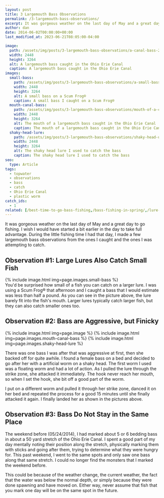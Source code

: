 ```yaml
---
layout: post
title: 3 Largemouth Bass Observations
permalink: /3-largemouth-bass-observations/
excerpt: It was gorgeous weather on the last day of May and a great day to go fishing. During the little fishing time I had, I made a few observations about the largemouth bass I caught and was attempting to catch.
author: dan
date: 2014-06-02T00:00:00+00:00
last_modified_at: 2023-06-21T08:05:00-04:00

image:
  path: /assets/img/posts/3-largemouth-bass-observations/a-canal-bass-2448x3264.jpg
  width: 2448
  height: 3264
  alt: A largemouth bass caught in the Ohio Erie Canal
  caption: A largemouth bass caught in the Ohio Erie Canal
images:
  small-bass:
    path: /assets/img/posts/3-largemouth-bass-observations/a-small-bass-on-a-scum-frog-2448x3264.jpg
    width: 2448
    height: 3264
    alt: A small bass on a Scum Frog®
    caption: A small bass I caught on a Scum Frog®
  mouth-canal-bass:
    path: /assets/img/posts/3-largemouth-bass-observations/mouth-of-a-canal-bass-2448x3264.jpg
    width: 2448
    height: 3264
    alt: The mouth of a largemouth bass caught in the Ohio Erie Canal
    caption: The mouth of a largemouth bass caught in the Ohio Erie Canal
  shaky-head-lure:
    path: /assets/img/posts/3-largemouth-bass-observations/shaky-head-used-on-a-canal-bass-2448x3264.jpg
    width: 2448
    height: 3264
    alt: The shaky head lure I used to catch the bass
    caption: The shaky head lure I used to catch the bass
seo:
  type: Article
tags:
  - topwater
  - observations
  - bass
  - catch
  - Ohio Erie Canal
  - plastic worm
catch_ids:
  - 1
related: [/best-time-to-go-bass-fishing,/bass-fishing-in-spring/,/lure-color-selection-tips-for-successful-bass-fishing,]
---
```

It was gorgeous weather on the last day of May and a great day to go fishing. I wish I would have started a bit earlier in the day to take full advantage. During the little fishing time I had that day, I made a few largemouth bass observations from the ones I caught and the ones I was attempting to catch.

## Observation #1: Large Lures Also Catch Small Fish

<div class="gallery">
  {% include image.html img=page.images.small-bass %}
</div>
You'd be surprised how small of a fish you can catch on a larger lure. I was using a Scum Frog® that afternoon and I caught a bass that I would estimate was less than half a pound. As you can see in the picture above, the lure barely fit into the fish's mouth. Larger lures typically catch larger fish, but they can also catch smaller ones too.

## Observation #2: Bass are Aggressive, but Finicky

<div class="gallery">
  {% include image.html img=page.image %}
  {% include image.html img=page.images.mouth-canal-bass %}
  {% include image.html img=page.images.shaky-head-lure %}
</div>

There was one bass I was after that was aggressive at first, then she backed off for quite awhile. I found a female bass on a bed and decided to go after her with a artificial worm on a shaky head. The first worm I used was a floating worm and had a lot of action. As I pulled the lure through the strike zone, she attacked it immediately. The hook never reach her mouth, so when I set the hook, she bit off a good part of the worm.

I put on a different worm and pulled it through her strike zone, danced it on her bed and repeated the process for a good 15 minutes until she finally attacked it again. I finally landed her as shown in the pictures above.

## Observation #3: Bass Do Not Stay in the Same Place

The weekend before (05/24/2014), I had marked about 5 or 6 bedding bass in about a 50 yard stretch of the Ohio Erie Canal. I spent a good part of my day mentally noting their position along the stretch, physically marking them with sticks and going after them, trying to determine what they were hungry for. This past weekend, I went to the same spots and only saw one bass along that same stretch. I could no longer find the monsters that I marked the weekend before.

This could be because of the weather change, the current weather, the fact that the water was below the normal depth, or simply because they were done spawning and have moved on. Either way, never assume that fish that you mark one day will be on the same spot in the future.
